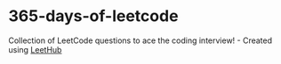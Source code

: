 # 365-days-of-leetcode
Collection of LeetCode questions to ace the coding interview! - Created using [LeetHub](https://github.com/QasimWani/LeetHub)
